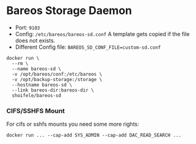 # Bareos Storage Daemon

* Port: `9103`
* Config: `/etc/bareos/bareos-sd.conf`
  A template gets copied if the file does not exists.
* Different Config file: `BAREOS_SD_CONF_FILE=custom-sd.conf`

```
docker run \
  --rm \
  --name bareos-sd \
  -v /opt/bareos/conf:/etc/bareos \
  -v /opt/backup-storage:/storage \
  --hostname bareos-sd \
  --link bareos-dir:bareos-dir \
  shoifele/bareos-sd
```

### CIFS/SSHFS Mount
For cifs or sshfs mounts you need some more rights:
```
docker run ... --cap-add SYS_ADMIN --cap-add DAC_READ_SEARCH ...
```
